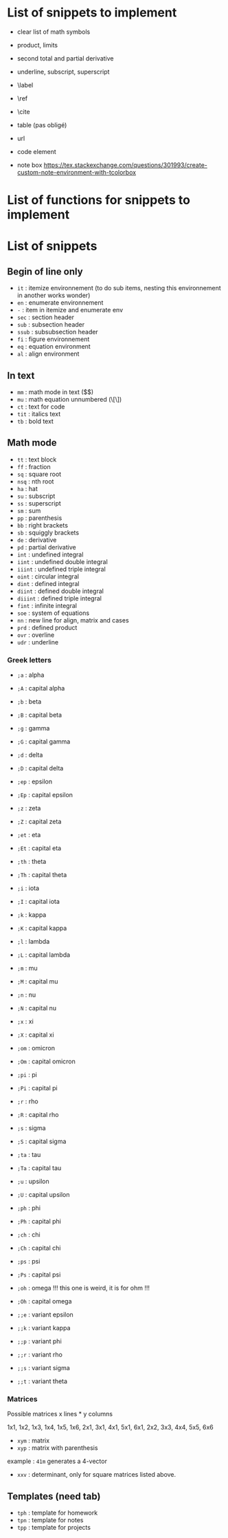 # List of snippets to implement

- clear list of math symbols
- product, limits
- second total and partial derivative

- underline, subscript, superscript
- \label
- \ref
- \cite
- table (pas obligé)
- url
- code element
- note box https://tex.stackexchange.com/questions/301993/create-custom-note-environment-with-tcolorbox


# List of functions for snippets to implement

# List of snippets

## Begin of line only

- `it` : itemize environnement (to do sub items, nesting this environnement in another works wonder)
- `en` : enumerate environnement
- `-` : item in itemize and enumerate env
- `sec` : section header
- `sub` : subsection header
- `ssub` : subsubsection header
- `fi` : figure environnement
- `eq` : equation environment
- `al` : align environment

## In text

- `mm` : math mode in text ($$)
- `mu` : math equation unnumbered (\\[\\])
- `ct` : text for code
- `tit` : italics text
- `tb` : bold text

## Math mode

- `tt` : text block
- `ff` : fraction
- `sq` : square root
- `nsq` : nth root
- `ha` : hat
- `su` : subscript
- `ss` : superscript
- `sm` : sum
- `pp` : parenthesis
- `bb` : right brackets
- `sb` : squiggly brackets
- `de` : derivative
- `pd` : partial derivative
- `int` : undefined integral
- `iint` : undefined double integral
- `iiint` : undefined triple integral
- `oint` : circular integral
- `dint` : defined integral
- `diint` : defined double integral
- `diiint` : defined triple integral
- `fint` : infinite integral
- `soe` : system of equations
- `nn` : new line for align, matrix and cases
- `prd` : defined product
- `ovr` : overline
- `udr` : underline


### Greek letters

- `;a` : alpha
- `;A` : capital alpha
- `;b` : beta
- `;B` : capital beta
- `;g` : gamma
- `;G` : capital gamma
- `;d` : delta
- `;D` : capital delta
- `;ep` : epsilon
- `;Ep` : capital epsilon
- `;z` : zeta
- `;Z` : capital zeta
- `;et` : eta
- `;Et` : capital eta
- `;th` : theta
- `;Th` : capital theta
- `;i` : iota
- `;I` : capital iota
- `;k` : kappa
- `;K` : capital kappa
- `;l` : lambda
- `;L` : capital lambda
- `;m` : mu
- `;M` : capital mu
- `;n` : nu
- `;N` : capital nu
- `;x` : xi
- `;X` : capital xi
- `;om` : omicron
- `;Om` : capital omicron
- `;pi` : pi
- `;Pi` : capital pi
- `;r` : rho
- `;R` : capital rho
- `;s` : sigma
- `;S` : capital sigma
- `;ta` : tau
- `;Ta` : capital tau
- `;u` : upsilon
- `;U` : capital upsilon
- `;ph` : phi
- `;Ph` : capital phi
- `;ch` : chi
- `;Ch` : capital chi
- `;ps` : psi
- `;Ps` : capital psi
- `;oh` : omega !!! this one is weird, it is for ohm !!!
- `;Oh` : capital omega

- `;;e` : variant epsilon
- `;;k` : variant kappa
- `;;p` : variant phi
- `;;r` : variant rho
- `;;s` : variant sigma
- `;;t` : variant theta

### Matrices

Possible matrices x lines * y columns

1x1, 1x2, 1x3, 1x4, 1x5, 1x6, 2x1, 3x1, 4x1, 5x1, 6x1, 2x2, 3x3, 4x4, 5x5, 6x6

- `xym` : matrix
- `xyp` : matrix with parenthesis

example : `41m` generates a 4-vector

- `xxv` : determinant, only for square matrices listed above.

## Templates (need tab)

- `tph` : template for homework
- `tpn` : template for notes
- `tpp` : template for projects
